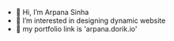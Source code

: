 - 👋 Hi, I’m Arpana Sinha
- 👀 I’m interested in designing dynamic website
- 💞️ my portfolio link is 'arpana.dorik.io' 

<!---
arpana23/arpana23 is a ✨ special ✨ repository because its `README.md` (this file) appears on your GitHub profile.
You can click the Preview link to take a look at your changes.
--->

